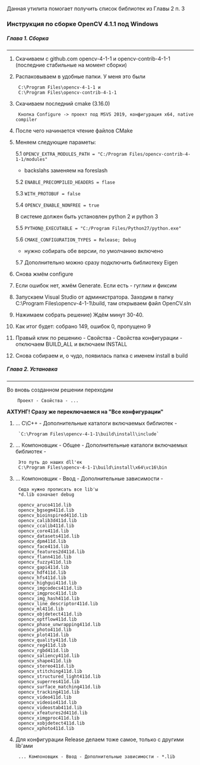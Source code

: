 Данная утилита помогает получить список библиотек из Главы 2 п. 3

### Инструкция по сборке OpenCV 4.1.1 под Windows

##### Глава 1. Сборка
***
1. Скачиваем с github.com opencv-4-1-1 и opencv-contrib-4-1-1 (последние стабильные на момент сборки)

2. Распаковываем в удобные папки. У меня это были 

        C:\Program Files\opencv-4-1-1 и 
        C:\Program Files\opencv-contrib-4-1-1

3. Скачиваем последний cmake (3.16.0)

    	Кнопка Configure -> проект под MSVS 2019, конфигурация х64, native compiler
	
4. После чего начинается чтение файлов CMake

5. Меняем следующие параметы:

    5.1 `OPENCV_EXTRA_MODULES_PATH = "C:/Program Files/opencv-contrib-4-1-1/modules"`
    - backslahs заменяем на foreslash
            
	5.2 `ENABLE_PRECOMPILED_HEADERS = flase`
	
	5.3 `WITH_PROTOBUF = false`
	
	5.4 `OPENCV_ENABLE_NONFREE = true`
	
	В системе должен быть установлен python 2 и python 3
	
	5.5 `PYTHON@_EXECUTABLE = "C:/Program Files/Python27/python.exe"`
	
	5.6 `CMAKE_CONFIGURATION_TYPES = Release; Debug`
	- нужно собирать обе версии, по умолчанию включено
	
	5.7 Дополнительно можно сразу подключить библиотеку Eigen
	
6. Снова жмём configure
7. Если ошибок нет, жмём Generate. Если есть - гуглим и фиксим
8. Запускаем Visual Studio от администратора. Заходим в папку C:\Program Files\opencv-4-1-1\build,
там открываем файл OpenCV.sln

9. Нажимаем собрать решение) Ждём минут 30-40.
10. Как итог будет: собрано 149, ошибок 0, пропущено 9
11. Правый клик по решению - Свойства - Свойства конфигурации - отключаем BUILD_ALL и включаем INSTALL
12. Снова собираем и, о чудо, появилась папка с именем install в build


##### Глава 2. Установка
***

Во вновь созданном решении переходим

        Проект - Свойства - ...
        
   **АХТУНГ! Сразу же переключаемся на "Все конфигурации"** 
        
1. ... С\С++ - Дополнительные каталоги включаемых библиотек -
 
        `C:\Program Files\opencv-4-1-1\build\install\include` 

2. ... Компоновщик - Общее - Дополнительные каталоги включаемых библиотек -

        Это путь до наших dll'ек
        C:\Program Files\opencv-4-1-1\build\install\x64\vc16\bin
        
3. ... Компоновщик - Ввод - Дополнительные зависимости -

        Сюда нужно прописать все lib'ы
        *d.lib означает debug
        
        opencv_aruco411d.lib
        opencv_bgsegm411d.lib
        opencv_bioinspired411d.lib
        opencv_calib3d411d.lib
        opencv_ccalib411d.lib
        opencv_core411d.lib
        opencv_datasets411d.lib
        opencv_dpm411d.lib
        opencv_face411d.lib
        opencv_features2d411d.lib
        opencv_flann411d.lib
        opencv_fuzzy411d.lib
        opencv_gapi411d.lib
        opencv_hdf411d.lib
        opencv_hfs411d.lib
        opencv_highgui411d.lib
        opencv_imgcodecs411d.lib
        opencv_imgproc411d.lib
        opencv_img_hash411d.lib
        opencv_line_descriptor411d.lib
        opencv_ml411d.lib
        opencv_objdetect411d.lib
        opencv_optflow411d.lib
        opencv_phase_unwrapping411d.lib
        opencv_photo411d.lib
        opencv_plot411d.lib
        opencv_quality411d.lib
        opencv_reg411d.lib
        opencv_rgbd411d.lib
        opencv_saliency411d.lib
        opencv_shape411d.lib
        opencv_stereo411d.lib
        opencv_stitching411d.lib
        opencv_structured_light411d.lib
        opencv_superres411d.lib
        opencv_surface_matching411d.lib
        opencv_tracking411d.lib
        opencv_video411d.lib
        opencv_videoio411d.lib
        opencv_videostab411d.lib
        opencv_xfeatures2d411d.lib
        opencv_ximgproc411d.lib
        opencv_xobjdetect411d.lib
        opencv_xphoto411d.lib
        
4. Для конфигурации Release делаем тоже самое, только с другими lib'ами
 
        ... Компоновщик - Ввод - Дополнительные зависимости - *.lib

